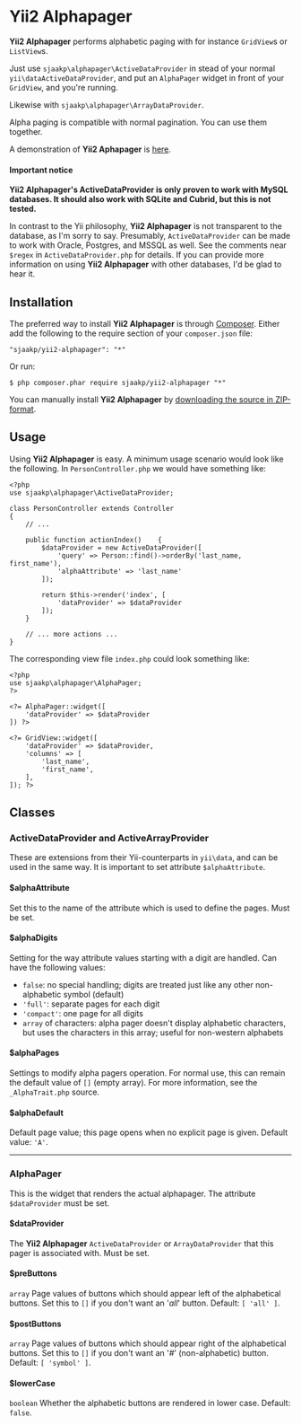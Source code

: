 Yii2 Alphapager
============

**Yii2 Alphapager** performs alphabetic paging with for instance `GridView`s or `ListView`s. 

Just use `sjaakp\alphapager\ActiveDataProvider` in stead of your normal `yii\dataActiveDataProvider`, and put an `AlphaPager` widget in front of your `GridView`, and you're running.

Likewise with `sjaakp\alphapager\ArrayDataProvider`.

Alpha paging is compatible with normal pagination. You can use them together.

A demonstration of **Yii2 Aphapager** is [here](http://www.sjaakpriester.nl/software/alphapager).

#### Important notice ####

**Yii2 Alphapager's ActiveDataProvider is only proven to work with MySQL databases. It should also work with SQLite and Cubrid, but this is not tested.**

In contrast to the Yii philosophy, **Yii2	Alphapager** is not transparent to the database, as I'm sorry to say. Presumably, `ActiveDataProvider` can be made to work with Oracle, Postgres, and MSSQL as well. See the comments near `$regex` in `ActiveDataProvider.php` for details. If you can provide more information on using **Yii2 Alphapager** with other databases, I'd be glad to hear it. 

## Installation ##

The preferred way to install **Yii2 Alphapager** is through [Composer](https://getcomposer.org/). Either add the following to the require section of your `composer.json` file:

`"sjaakp/yii2-alphapager": "*"` 

Or run:

`$ php composer.phar require sjaakp/yii2-alphapager "*"` 

You can manually install **Yii2 Alphapager** by [downloading the source in ZIP-format](https://github.com/sjaakp/yii2-alphapager/archive/master.zip).

## Usage ##

Using **Yii2 Alphapager** is easy. A minimum usage scenario would look like the following. In `PersonController.php` we would have something like:

    <?php
	use sjaakp\alphapager\ActiveDataProvider;

	class PersonController extends Controller
	{
		// ...

		public function actionIndex()    {
	        $dataProvider = new ActiveDataProvider([
	            'query' => Person::find()->orderBy('last_name, first_name'),
	            'alphaAttribute' => 'last_name'
	        ]);
	
	        return $this->render('index', [
	            'dataProvider' => $dataProvider
	        ]);
	    }

		// ... more actions ...
	}

The corresponding view file `index.php` could look something like:

    <?php
	use sjaakp\alphapager\AlphaPager;
	?>

    <?= AlphaPager::widget([
        'dataProvider' => $dataProvider
    ]) ?>

    <?= GridView::widget([
        'dataProvider' => $dataProvider,
        'columns' => [
            'last_name',
            'first_name',
        ],
    ]); ?>

## Classes ##

### ActiveDataProvider and ActiveArrayProvider ###

These are extensions from their Yii-counterparts in `yii\data`, and can be used in the same way. It is important to set attribute `$alphaAttribute`.

#### $alphaAttribute ####

Set this to the name of the attribute which is used to define the pages. Must be set.

#### $alphaDigits ####

Setting for the way attribute values starting with a digit are handled. Can have the following values:

* `false`: no special handling; digits are treated just like any other non-alphabetic symbol (default)
* `'full'`: separate pages for each digit
* `'compact'`: one page for all digits
* `array` of characters: alpha pager doesn't display alphabetic characters, but uses the characters in this array; useful for non-western alphabets


#### $alphaPages ####

Settings to modify alpha pagers operation. For normal use, this can remain the default value of `[]` (empty array). For more information, see the `_AlphaTrait.php` source.

#### $alphaDefault ####

Default page value; this page opens when no explicit page is given. Default value: `'A'`.


----------

### AlphaPager ###

This is the widget that renders the actual alphapager. The attribute `$dataProvider` must be set.

#### $dataProvider ####

The **Yii2 Alphapager** `ActiveDataProvider` or `ArrayDataProvider` that this pager is associated with. Must be set.

#### $preButtons ####

`array` Page values of buttons which should appear left of the alphabetical buttons. Set this to `[]` if you don't want an '*all*' button. Default: `[ 'all' ]`.

#### $postButtons ####

`array` Page values of buttons which should appear right of the alphabetical buttons. Set this to `[]` if you don't want an '*#*' (non-alphabetic) button. Default: `[ 'symbol' ]`.

#### $lowerCase ####

`boolean` Whether the alphabetic buttons are rendered in lower case. Default: `false`. 

